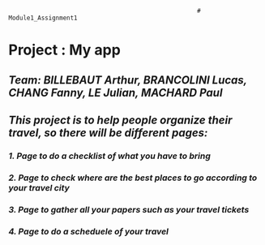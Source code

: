                                                         # Module1_Assignment1

# **Project : My app**

## **_Team: BILLEBAUT Arthur, BRANCOLINI Lucas, CHANG Fanny, LE Julian, MACHARD Paul_**
## **_This project is to help people organize their travel, so there will be different pages:_**

### _1. Page to do a checklist of what you have to bring_
### _2. Page to check where are the best places to go according to your travel city_
### _3. Page to gather all your papers such as your travel tickets_
### _4. Page to do a scheduele of your travel_